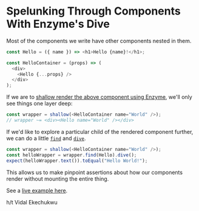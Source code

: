 # Spelunking Through Components With Enzyme's Dive

Most of the components we write have other components nested in them.

```javascript
const Hello = ({ name }) => <h1>Hello {name}!</h1>;

const HelloContainer = (props) => (
  <div>
    <Hello {...props} />
  </div>
);
```

If we are to [shallow render the above component using
Enzyme](http://airbnb.io/enzyme/docs/api/ShallowWrapper/shallow.html), we'll
only see things one layer deep:

```javascript
const wrapper = shallow(<HelloContainer name="World" />);
// wrapper ~= <div><Hello name="World" /></div>
```

If we'd like to explore a particular child of the rendered component
further, we can do a little
[`find`](http://airbnb.io/enzyme/docs/api/ReactWrapper/find.html) and
[`dive`](http://airbnb.io/enzyme/docs/api/ShallowWrapper/dive.html).

```javascript
const wrapper = shallow(<HelloContainer name="World" />);
const helloWrapper = wrapper.find(Hello).dive();
expect(helloWrapper.text()).toEqual("Hello World!");
```

This allows us to make pinpoint assertions about how our components render
without mounting the entire thing.

See a [live example here](https://codesandbox.io/s/y236wr1kn1).

h/t Vidal Ekechukwu

